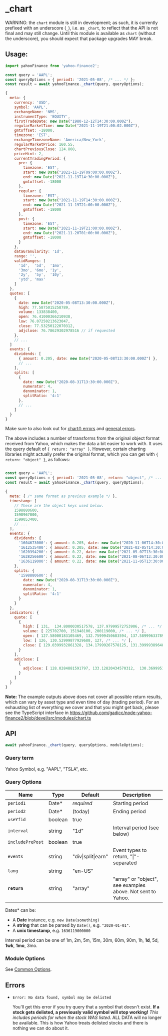 # _chart

WARNING: the `chart` module is still in development; as such, it is currently
prefixed with an underscore (`_`), i.e. as `_chart`, to reflect that the API
is not final and may still change.  Until this module is available as `chart`
(without the underscore), you should expect that package upgrades MAY break.

## Usage:

```js
import yahooFinance from 'yahoo-finance2';

const query = 'AAPL';
const queryOptions = { period1: '2021-05-08', /* ... */ };
const result = await yahooFinance._chart(query, queryOptions);

{
  meta: {
    currency: 'USD',
    symbol: 'AAPL',
    exchangeName: 'NMS',
    instrumentType: 'EQUITY',
    firstTradeDate: new Date("1980-12-12T14:30:00.000Z"),
    regularMarketTime: new Date("2021-11-19T21:00:02.000Z"),
    gmtoffset: -18000,
    timezone: 'EST',
    exchangeTimezoneName: 'America/New_York',
    regularMarketPrice: 160.55,
    chartPreviousClose: 124.808,
    priceHint: 2,
    currentTradingPeriod: {
      pre: {
        timezone: 'EST',
        start: new Date("2021-11-19T09:00:00.000Z"),
        end: new Date("2021-11-19T14:30:00.000Z"),
        gmtoffset: -18000
      },
      regular: {
        timezone: 'EST',
        start: new Date("2021-11-19T14:30:00.000Z"),
        end: new Date("2021-11-19T21:00:00.000Z"),
        gmtoffset: -18000
      },
      post: {
        timezone: 'EST',
        start: new Date("2021-11-19T21:00:00.000Z"),
        end: new Date("2021-11-20T01:00:00.000Z"),
        gmtoffset: -18000
      }
    },
    dataGranularity: '1d',
    range: '',
    validRanges: [
      '1d',  '5d',  '1mo',
      '3mo', '6mo', '1y',
      '2y',  '5y',  '10y',
      'ytd', 'max'
    ]
  },
  quotes: [
    {
      date: new Date("2020-05-08T13:30:00.000Z"),
      high: 77.5875015258789,
      volume: 133838400,
      open: 76.41000366210938,
      low: 76.07250213623047,
      close: 77.53250122070312,
      adjclose: 76.78629302978516 // if requested
    },
    // ...
  ]
  events: {
    dividends: [
      { amount: 0.205, date: new Date("2020-05-08T13:30:00.000Z") },
      // ...
    ],
    splits: [
      {
        date: new Date("2020-08-31T13:30:00.000Z"),
        numerator: 4,
        denominator: 1,
        splitRatio: '4:1'
      },
      // ...
    ]
  }
}
```

Make sure to also look out for [chart() errors](#errors)
and [general errors](../README.md#error-handling).

The above includes a number of transforms from the original object format
received from Yahoo, which makes the data a bit easier to work with.  It uses
the query default of `{ return: "array" }`.  However, certain charting
libraries might actually prefer the original format, which you can get with
`{ return: "object" }`, as follows:

```js

const query = 'AAPL';
const queryOptions = { period1: '2021-05-08', return: "object", /* ... */ };
const result = await yahooFinance._chart(query, queryOptions);

{
  meta: { /* same format as previous example */ },
  timestamp: [
    // These are the object keys used below.
    1598880600,
    1598967000,
    1599053400,
    // ...
  ],
  events: {
    dividends: {
      '1604673000': { amount: 0.205, date: new Date("2020-11-06T14:30:00.000Z") },
      '1612535400': { amount: 0.205, date: new Date("2021-02-05T14:30:00.000Z") },
      '1620394200': { amount: 0.22, date: new Date("2021-05-07T13:30:00.000Z") },
      '1628256600': { amount: 0.22, date: new Date("2021-08-06T13:30:00.000Z") },
      '1636119000': { amount: 0.22, date: new Date("2021-11-05T13:30:00.000Z") }
    },
    splits: {
      '1598880600': {
        date: new Date("2020-08-31T13:30:00.000Z"),
        numerator: 4,
        denominator: 1,
        splitRatio: '4:1'
      }
    }
  },
  indicators: {
    quote: [
      {
        high: [ 131,  134.8000030517578, 137.97999572753906, /* ... */ ],
        volume: [ 225702700, 151948100, 200119000, /* ... */ ],
        open: [ 127.58000183105469, 132.75999450683594, 137.58999633789062, /* ... */ ],
        low: [ 126, 130.52999877929688, 127, /* ... */ ],
        close: [ 129.0399932861328, 134.17999267578125, 131.39999389648438, /* ... */ ]
      }
    ],
    adjclose: [
      {
        adjclose: [ 128.0284881591797, 133.12820434570312,  130.3699951171875, /* ... */ ],
      }
    ]
  }
}
```

**Note:** The example outputs above does not cover all possible return results, which can vary by asset type and even time of day (trading period). For an exhausting list of everything we cover and that you might get back, please see the TypeScript interface in https://github.com/gadicc/node-yahoo-finance2/blob/devel/src/modules/chart.ts

## API

```js
await yahooFinance._chart(query, queryOptions, moduleOptions);
```

### Query term

Yahoo Symbol, e.g. "AAPL", "TSLA", etc.

### Query Options

| Name          | Type      | Default    | Description                       |
| ------------- | ----------| ---------- | --------------------------------- |
| `period1`     | Date*     | *required* | Starting period
| `period2`     | Date*     | (today)    | Ending period
| `useYfid`     | boolean   | true       |
| `interval`    | string    | "1d"       | Interval period (see below)
| `includePrePost` | boolean | true      |
| `events`      | string    | "div\|split\|earn" | Event types to return, "\|"-separated
| `lang`        | string    | "en-US"    |
| **`return`**  | string    | "array"    | "array" or "object", see examples above.  Not sent to Yahoo.


Dates* can be:

* A **Date** instance, e.g. `new Date(something)`
* A **string** that can be parsed by `Date()`, e.g. `"2020-01-01"`.
* A **unix timestamp**, e.g. `1636119000000`

Interval period can be one of 1m, 2m, 5m, 15m, 30m, 60m, 90m, 1h, **1d**, 5d, **1wk**, **1mo**, 3mo.

### Module Options

See [Common Options](../README.md#common-options).

<a name="errors"></a>
## Errors

* `Error: No data found, symbol may be delisted`

  You'll get this error if you try query that a symbol that doesn't exist.
  **If a stock gets delisted, a previously valid symbol will stop working!**
  *This includes periods for when the stock WAS listed*.  ALL DATA will no
  longer be available.  This is how Yahoo treats delisted stocks and there is
  nothing we can do about it.
